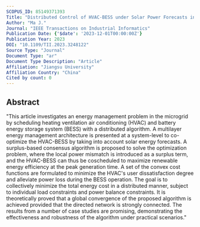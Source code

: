```yaml
---
SCOPUS_ID: 85149371393
Title: "Distributed Control of HVAC-BESS under Solar Power Forecasts in Microgrid System"
Author: "Ma J."
Journal: "IEEE Transactions on Industrial Informatics"
Publication Date: {'$date': '2023-12-01T00:00:00Z'}
Publication Year: 2023
DOI: "10.1109/TII.2023.3248122"
Source Type: "Journal"
Document Type: "ar"
Document Type Description: "Article"
Affiliation: "Jiangsu University"
Affiliation Country: "China"
Cited by count: 0
---
```


## Abstract
"This article investigates an energy management problem in the microgrid by scheduling heating ventilation air conditioning (HVAC) and battery energy storage system (BESS) with a distributed algorithm. A multilayer energy management architecture is presented at a system-level to co-optimize the HVAC-BESS by taking into account solar energy forecasts. A surplus-based consensus algorithm is proposed to solve the optimization problem, where the local power mismatch is introduced as a surplus term, and the HVAC-BESS can thus be coscheduled to maximize renewable energy efficiency at the peak generation time. A set of the convex cost functions are formulated to minimize the HVAC's user dissatisfaction degree and alleviate power loss during the BESS operation. The goal is to collectively minimize the total energy cost in a distributed manner, subject to individual load constraints and power balance constraints. It is theoretically proved that a global convergence of the proposed algorithm is achieved provided that the directed network is strongly connected. The results from a number of case studies are promising, demonstrating the effectiveness and robustness of the algorithm under practical scenarios."
